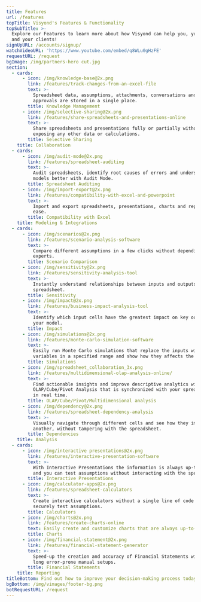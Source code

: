 ```yaml
---
title: Features
url: /features
topTitle: Visyond's Features & Functionality
topSubTitle: >-
  Explore our Features to learn more about how Visyond can help you, your team
  and your clients!
signUpURL: /accounts/signup/
watchVideoURL: 'https://www.youtube.com/embed/q8WLu0gHzFE'
requestURL: /request
bgImage: /img/partners-hero cut.jpg
section:
  - cards:
      - icon: /img/knowledge-base@2x.png
        link: /features/track-changes-from-an-excel-file
        text: >-
          Spreadsheet data, assumptions, attachments, conversations and
          approvals are stored in a single place.
        title: Knowledge Management
      - icon: /img/selective-sharing@2x.png
        link: /features/share-spreadsheets-and-presentations-online
        text: >-
          Share spreadsheets and presentations fully or partially without
          exposing any other data or calculations.
        title: Selective Sharing
    title: Collaboration
  - cards:
      - icon: /img/audit-mode@2x.png
        link: /features/spreadsheet-auditing
        text: >-
          Audit spreadsheets, identify root causes of errors and understand your
          models better with Audit Mode.
        title: Spreadsheet Auditing
      - icon: /img/import-export@2x.png
        link: /features/compatibility-with-excel-and-powerpoint
        text: >-
          Import and export spreadsheets, presentations, charts and reports with
          ease.
        title: Compatibility with Excel
    title: Modeling & Integrations
  - cards:
      - icon: /img/scenarios@2x.png
        link: /features/scenario-analysis-software
        text: >-
          Compare different assumptions in a few clicks without depending on
          experts.
        title: Scenario Comparison
      - icon: /img/sensitivity@2x.png
        link: /features/sensitivity-analysis-tool
        text: >-
          Instantly understand relationships between inputs and outputs of your
          spreadsheet.
        title: Sensitivity
      - icon: /img/impact@2x.png
        link: /features/business-impact-analysis-tool
        text: >-
          Identify which input cells have the greatest impact on key outputs of
          your model.
        title: Impact
      - icon: /img/simulations@2x.png
        link: /features/monte-carlo-simulation-software
        text: >-
          Easily run Monte Carlo simulations that replace the inputs with random
          variables in a specified range and show how they affects the output.
        title: Simulations
      - icon: /img/spreadsheet_collaboration_3x.png
        link: /features/multidimensional-olap-analysis-online/
        text: >-
          Find actionable insights and improve descriptive analytics with
          OLAP/Cube/Pivot Analysis that is synchronized with your spreadsheets
          in real time.
        title: OLAP/Cube/Pivot/Multidimensional analysis
      - icon: /img/dependency@2x.png
        link: /features/spreadsheet-dependency-analysis
        text: >-
          Visually navigate through different cells and see how they impact one
          another, without tampering with the spreadsheet.
        title: Dependencies
    title: Analysis
  - cards:
      - icon: /img/interactive presentations@2x.png
        link: /features/interactive-presentation-software
        text: >-
          With Interactive Presentations the information is always up-to-date,
          and you can test assumptions without interacting with the spreadsheet.
        title: Interactive Presentations
      - icon: /img/calculator-apps@2x.png
        link: /features/spreadsheet-calculators
        text: >-
          Create interactive calculators without a single line of code and
          securely test assumptions.
        title: Calculators
      - icon: /img/charts@2x.png
        link: /features/create-charts-online
        text: Easily create and customize charts that are always up-to-date.
        title: Charts
      - icon: /img/financial-statement@2x.png
        link: /features/financial-statement-generator
        text: >-
          Speed-up the creation and accuracy of Financial Statements without
          long error-prone manual setups.
        title: Financial Statements
    title: Reporting
titleBottom: Find out how to improve your decision-making process today
bgBottom: /img/vimages/footer-bg.png
botRequestURL: /request
---
```


